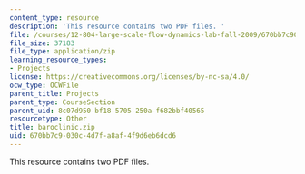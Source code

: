 ```yaml
---
content_type: resource
description: 'This resource contains two PDF files. '
file: /courses/12-804-large-scale-flow-dynamics-lab-fall-2009/670bb7c9030c4d7fa8af4f9d6eb6dcd6_baroclinic.zip
file_size: 37183
file_type: application/zip
learning_resource_types:
- Projects
license: https://creativecommons.org/licenses/by-nc-sa/4.0/
ocw_type: OCWFile
parent_title: Projects
parent_type: CourseSection
parent_uid: 8c07d950-bf18-5705-250a-f682bbf40565
resourcetype: Other
title: baroclinic.zip
uid: 670bb7c9-030c-4d7f-a8af-4f9d6eb6dcd6
---
```

This resource contains two PDF files. 